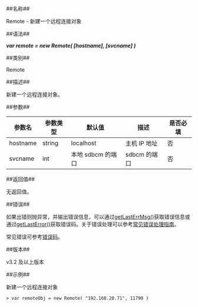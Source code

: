 ##名称##

Remote - 新建一个远程连接对象

##语法##

***var remote = new Remote( [hostname], [svcname] )***

##类别##

Remote

##描述##

新建一个远程连接对象。

##参数##

| 参数名   | 参数类型 | 默认值            | 描述         | 是否必填 |
| -------- | -------- | ----------------- | ------------ | -------- |
| hostname | string   | localhost         | 主机 IP 地址 | 否       |
| svcname  | int      | 本地 sdbcm 的端口 | sdbcm 的端口 | 否       |

##返回值##

无返回值。

##错误##

如果出错则抛异常，并输出错误信息，可以通过[getLastErrMsg()](manual/Manual/Sequoiadb_Command/Global/getLastErrMsg.md)获取错误信息或通过[getLastError()](manual/Manual/Sequoiadb_Command/Global/getLastError.md)获取错误码。关于错误处理可以参考[常见错误处理指南](manual/FAQ/faq_sdb.md)。


常见错误可参考[错误码](manual/Manual/Sequoiadb_error_code.md)。

##版本##

v3.2 及以上版本

##示例##

新建一个远程连接对象

```lang-javascript
> var remoteObj = new Remote( "192.168.20.71", 11790 )
```